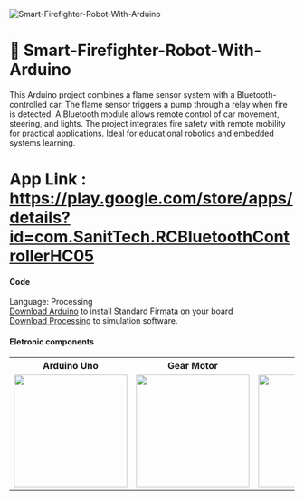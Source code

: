 ![Smart-Firefighter-Robot-With-Arduino](https://inrorwxhkjlolm5p.leadongcdn.com/cloud/mlBpqKmnRljSjljooplml/M40D-11KT.png)

# 🎣 Smart-Firefighter-Robot-With-Arduino
This Arduino project combines a flame sensor system with a Bluetooth-controlled car.
The flame sensor triggers a pump through a relay when fire is detected.
A Bluetooth module allows remote control of car movement, steering, and lights.
The project integrates fire safety with remote mobility for practical applications.
Ideal for educational robotics and embedded systems learning.

# App Link : https://play.google.com/store/apps/details?id=com.SanitTech.RCBluetoothControllerHC05

#### Code
Language: Processing\
[Download Arduino](https://www.arduino.cc/en/software) to install Standard Firmata on your board\
[Download Processing](https://fritzing.org/) to simulation software.

#### Eletronic components
<table>
  <tr>
    <th>Arduino Uno</th>
    <th>Gear Motor</th>
    <th>HC-05</th>
    <th>L298N</th>
    <th>Servo Motor</th>
    <th>jumpers</th>
  </tr>
  <tr>
    <td><img width="200" src="https://user-images.githubusercontent.com/47862856/179044732-13a1cc4e-458f-4a54-916a-d736a981d54e.png"></td>
    <td><img width="200" src="https://vayuyaan-media.s3.ap-south-1.amazonaws.com/wp-content/uploads/2021/10/29074018/Dual-Shaft-BO-Motor-With-BO-Wheel-Yellow-Vayuyaan.jpg"></td>
    <td><img width="200" src="https://quartzcomponents.com/cdn/shop/products/HC05-Bluetooth-Module.jpg?v=1675065241"></td>
    <td><img width="200" src="https://encrypted-tbn0.gstatic.com/images?q=tbn:ANd9GcT28HC-Pq6EY8St4FXjqQtvIaZ1XmPiv5o8BQ&s"></td>
    <td><img width="200" src="https://encrypted-tbn0.gstatic.com/images?q=tbn:ANd9GcRWaaavfhvMZJ9nbzrzKR0OXBz-BRdtc5S0HSy3F8DHSyvThWlzHSFugNkfArCxFiinA3Q&usqp=CAU"></td>
    <td><img width="200" src="https://user-images.githubusercontent.com/47862856/179076572-7600071d-fcbd-44fe-8d71-bb4129967a6e.png"></td>
  </tr>
</table>

